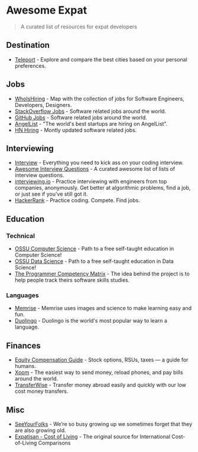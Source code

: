 # Awesome Expat
> A curated list of resources for expat developers

## Destination

* [Teleport](https://teleport.org) - Explore and compare the best cities based on your personal preferences.

## Jobs

* [WhoIsHiring](https://whoishiring.io) - Map with the collection of jobs for Software Engineers, Developers, Designers.
* [StackOverflow Jobs](http://stackoverflow.com/jobs) - Software related jobs around the world.
* [GitHub Jobs](https://jobs.github.com/) - Software related jobs around the world.
* [AngelList](https://angel.co/jobs) - "The world's best startups are hiring on AngelList".
* [HN Hiring](http://hnhiring.me) - Montly updated software related jobs.

## Interviewing

* [Interview](https://github.com/andreis/interview) - Everything you need to kick ass on your coding interview.
* [Awesome Interview Questions](https://github.com/MaximAbramchuck/awesome-interview-questions) - A curated awesome list of lists of interview questions.
* [interviewing.io](http://interviewing.io) - Practice interviewing with engineers from top companies, anonymously. Get better at algorithmic problems, find a job, or just see if you've still got it.
* [HackerRank](https://www.hackerrank.com) - Practice coding. Compete. Find jobs.

## Education

### Technical
* [OSSU Computer Science](https://ossu.firebaseapp.com/) - Path to a free self-taught education in Computer Science!
* [OSSU Data Science](https://github.com/open-source-society/data-science) - Path to a free self-taught education in Data Science!
* [The Programmer Competency Matrix](http://competency-checklist.appspot.com/) - The idea behind the project is to help people track theirs software skills studies.

### Languages

* [Memrise](https://www.memrise.com) - Memrise uses images and science to make learning easy and fun.
* [Duolingo](https://www.duolingo.com) - Duolingo is the world's most popular way to learn a language.

## Finances

* [Equity Compensation Guide](https://github.com/jlevy/og-equity-compensation) - Stock options, RSUs, taxes — a guide for humans.
* [Xoom](https://www.xoom.com/) - The easiest way to send money, reload phones, and pay bills around the world.
* [TransferWise](https://transferwise.com/) - Transfer money abroad easily and quickly with our low cost money transfers.

## Misc

* [SeeYourFolks](http://seeyourfolks.com) - We’re so busy growing up we sometimes forget that they are also growing old.
* [Expatisan - Cost of Living](https://www.expatistan.com/cost-of-living) - The original source for International Cost-of-Living Comparisons
